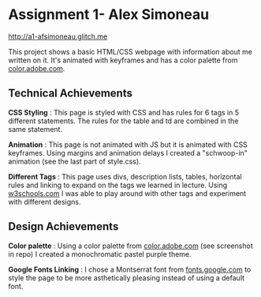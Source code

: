 # Assignment 1- Alex Simoneau

http://a1-afsimoneau.glitch.me

This project shows a basic HTML/CSS webpage with information about me written on it. It's animated with keyframes and has a color palette from [color.adobe.com](https://color.adobe.com/create/color-wheel).

## Technical Achievements

**CSS Styling**
: This page is styled with CSS and has rules for 6 tags in 5 different statements. The rules for the table and td are combined in the same statement.

**Animation**
: This page is not animated with JS but it is animated with CSS keyframes. Using margins and animation delays I created a "schwoop-in" animation (see the last part of style.css).

**Different Tags**
: This page uses divs, description lists, tables, horizontal rules and linking to expand on the tags we learned in lecture. Using [w3schools.com](https://www.w3schools.com/html/default.asp) I was able to play around with other tags and experiment with different designs.

## Design Achievements

**Color palette**
: Using a color palette from [color.adobe.com](https://color.adobe.com/create/color-wheel) (see screenshot in repo) I created a monochromatic pastel purple theme.

**Google Fonts Linking**
: I chose a Montserrat font from [fonts.google.com](https://fonts.google.com/specimen/Montserrat) to style the page to be more asthetically pleasing instead of using a default font.
